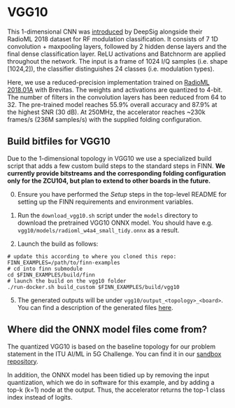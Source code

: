 # VGG10

This 1-dimensional CNN was [introduced](https://arxiv.org/pdf/1712.04578.pdf) by DeepSig alongside their RadioML 2018 dataset for RF modulation classification.
It consists of 7 1D convolution + maxpooling layers, followed by 2 hidden dense layers and the final dense classification layer. ReLU activations and Batchnorm are applied throughout the network. The input is a frame of 1024 I/Q samples (i.e. shape [1024,2]), the classifier distinguishes 24 classes (i.e. modulation types).

Here, we use a reduced-precision implementation trained on [RadioML 2018.01A](https://www.deepsig.ai/datasets) with Brevitas. The weights and activations are quantized to 4-bit. The number of filters in the convolution layers has been reduced from 64 to 32. The pre-trained model reaches 55.9% overall accuracy and 87.9% at the highest SNR (30 dB). At 250MHz, the accelerator reaches ~230k frames/s (236M samples/s) with the supplied folding configuration.

## Build bitfiles for VGG10

Due to the 1-dimensional topology in VGG10 we use a specialized build script that adds a few custom build steps to the standard steps in FINN.
**We currently provide bitstreams and the corresponding folding configuration only for the ZCU104, but plan to extend to other boards in the future.**

0. Ensure you have performed the *Setup* steps in the top-level README for setting up the FINN requirements and environment variables.

1. Run the `download_vgg10.sh` script under the `models` directory to download the pretrained VGG10 ONNX model. You should have e.g. `vgg10/models/radioml_w4a4_small_tidy.onnx` as a result.

2. Launch the build as follows:
```SHELL
# update this according to where you cloned this repo:
FINN_EXAMPLES=/path/to/finn-examples
# cd into finn submodule
cd $FINN_EXAMPLES/build/finn
# launch the build on the vgg10 folder
./run-docker.sh build_custom $FINN_EXAMPLES/build/vgg10
```

5. The generated outputs will be under `vgg10/output_<topology>_<board>`. You can find a description of the generated files [here](https://finn-dev.readthedocs.io/en/latest/command_line.html#simple-dataflow-build-mode).

## Where did the ONNX model files come from?

The quantized VGG10 is based on the baseline topology for our problem statement in the ITU AI/ML in 5G Challenge. You can find it in our [sandbox repository](https://github.com/Xilinx/brevitas-radioml-challenge-21).

In addition, the ONNX model has been tidied up by removing the input quantization, which we do in software for this example, and by adding a top-k (k=1) node at the output. Thus, the accelerator returns the top-1 class index instead of logits.
